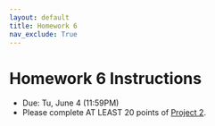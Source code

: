 ```yaml
---
layout: default
title: Homework 6
nav_exclude: True
---
```


# Homework 6 Instructions
* Due: Tu, June 4 (11:59PM)
* Please complete AT LEAST 20 points of <a href="/spring2019/course-files/projects/project_02/README">Project 2</a>.
